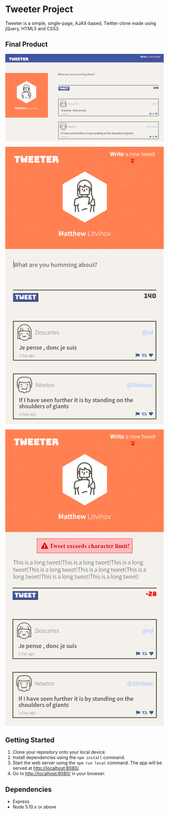 # Tweeter Project

Tweeter is a simple, single-page, AJAX-based, Twitter clone made using jQuery, HTML5 and CSS3.

## Final Product

!["Screenshot of desktop size"](https://github.com/bluedev773/tweeter/blob/master/docs/tweet-desktop.PNG?raw=true)

!["Screenshot of mobile size"](https://github.com/bluedev773/tweeter/blob/master/docs/tweet-mobile.PNG?raw=true)

!["Screenshot of tweet error"](https://github.com/bluedev773/tweeter/blob/master/docs/tweet-error.PNG?raw=true)

## Getting Started

1. Clone your repository onto your local device.
2. Install dependencies using the `npm install` command.
3. Start the web server using the `npm run local` command. The app will be served at <http://localhost:8080/>.
4. Go to <http://localhost:8080/> in your browser.

## Dependencies

- Express
- Node 5.10.x or above
